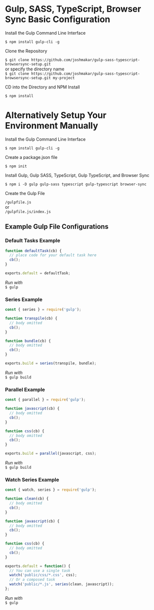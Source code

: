 # Gulp, SASS, TypeScript, Browser Sync Basic Configuration

Install the Gulp Command Line Interface

`$ npm install gulp-cli -g`

Clone the Repository

`$ git clone https://github.com/joshmakar/gulp-sass-typescript-browsersync-setup.git`  
or specify the directory name  
`$ git clone https://github.com/joshmakar/gulp-sass-typescript-browsersync-setup.git my-project`

CD into the Directory and NPM Install

`$ npm install`

# Alternatively Setup Your Environment Manually

Install the Gulp Command Line Interface

`$ npm install gulp-cli -g`

Create a package.json file

`$ npm init`

Install Gulp, Gulp SASS, TypeScript, Gulp TypeScript, and Browser Sync

`$ npm i -D gulp gulp-sass typescript gulp-typescript browser-sync`

Create the Gulp File

`/gulpfile.js`  
or  
`/gulpfile.js/index.js`

## Example Gulp File Configurations

### Default Tasks Example

```javascript
function defaultTask(cb) {
  // place code for your default task here
  cb();
}

exports.default = defaultTask;
```

*Run with*  
`$ gulp`


### Series Example

```javascript
const { series } = require('gulp');

function transpile(cb) {
  // body omitted
  cb();
}

function bundle(cb) {
  // body omitted
  cb();
}

exports.build = series(transpile, bundle);
```

*Run with*  
`$ gulp build`


### Parallel Example

```javascript
const { parallel } = require('gulp');

function javascript(cb) {
  // body omitted
  cb();
}

function css(cb) {
  // body omitted
  cb();
}

exports.build = parallel(javascript, css);
```

*Run with*  
`$ gulp build`


### Watch Series Example

```javascript
const { watch, series } = require('gulp');

function clean(cb) {
  // body omitted
  cb();
}

function javascript(cb) {
  // body omitted
  cb();
}

function css(cb) {
  // body omitted
  cb();
}

exports.default = function() {
  // You can use a single task
  watch('public/css/*.css', css);
  // Or a composed task
  watch('public/*.js', series(clean, javascript));
};
```

*Run with*  
`$ gulp`